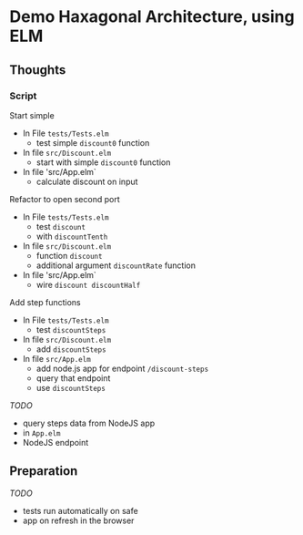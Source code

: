 # Demo Haxagonal Architecture, using ELM

## Thoughts
### Script

Start simple
- In File `tests/Tests.elm`
    - test simple `discount0` function
- In file `src/Discount.elm`
    - start with simple `discount0` function
- In file 'src/App.elm` 
    - calculate discount on input

Refactor to open second port
- In File `tests/Tests.elm`
    - test `discount`
    - with `discountTenth`
- In file `src/Discount.elm`
    - function `discount`
    - additional argument  `discountRate` function
- In file 'src/App.elm` 
    - wire `discount discountHalf`

Add step functions
- In File `tests/Tests.elm`
    - test `discountSteps`
- In file `src/Discount.elm`
    - add `discountSteps`
- In file `src/App.elm` 
    - add node.js app for endpoint `/discount-steps`
    - query that endpoint
    - use `discountSteps`

_TODO_
- query steps data from NodeJS app
- in `App.elm`
- NodeJS endpoint

## Preparation

_TODO_

- tests run automatically on safe
- app on refresh in the browser

